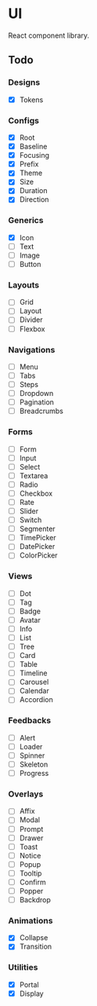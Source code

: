 # UI

React component library.

## Todo

### Designs

- [x] Tokens

### Configs

- [x] Root
- [x] Baseline
- [x] Focusing
- [x] Prefix
- [x] Theme
- [x] Size
- [x] Duration
- [x] Direction

### Generics

- [x] Icon
- [ ] Text
- [ ] Image
- [ ] Button

### Layouts

- [ ] Grid
- [ ] Layout
- [ ] Divider
- [ ] Flexbox

### Navigations

- [ ] Menu
- [ ] Tabs
- [ ] Steps
- [ ] Dropdown
- [ ] Pagination
- [ ] Breadcrumbs

### Forms

- [ ] Form
- [ ] Input
- [ ] Select
- [ ] Textarea
- [ ] Radio
- [ ] Checkbox
- [ ] Rate
- [ ] Slider
- [ ] Switch
- [ ] Segmenter
- [ ] TimePicker
- [ ] DatePicker
- [ ] ColorPicker

### Views

- [ ] Dot
- [ ] Tag
- [ ] Badge
- [ ] Avatar
- [ ] Info
- [ ] List
- [ ] Tree
- [ ] Card
- [ ] Table
- [ ] Timeline
- [ ] Carousel
- [ ] Calendar
- [ ] Accordion

### Feedbacks

- [ ] Alert
- [ ] Loader
- [ ] Spinner
- [ ] Skeleton
- [ ] Progress

### Overlays

- [ ] Affix
- [ ] Modal
- [ ] Prompt
- [ ] Drawer
- [ ] Toast
- [ ] Notice
- [ ] Popup
- [ ] Tooltip
- [ ] Confirm
- [ ] Popper
- [ ] Backdrop

### Animations

- [x] Collapse
- [x] Transition

### Utilities

- [x] Portal
- [x] Display
